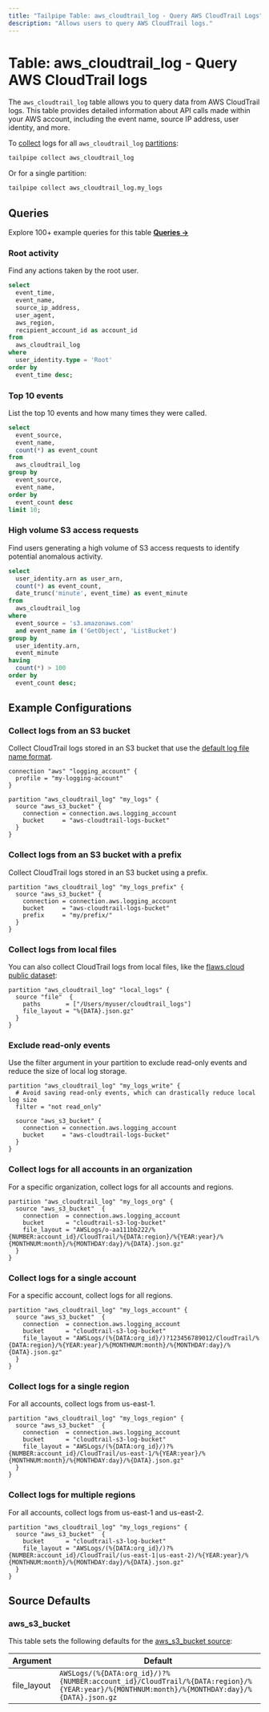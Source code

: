```yaml
---
title: "Tailpipe Table: aws_cloudtrail_log - Query AWS CloudTrail Logs"
description: "Allows users to query AWS CloudTrail logs."
---
```


# Table: aws_cloudtrail_log - Query AWS CloudTrail logs

The `aws_cloudtrail_log` table allows you to query data from AWS CloudTrail logs. This table provides detailed information about API calls made within your AWS account, including the event name, source IP address, user identity, and more.

To [collect](https://tailpipe.io/docs/manage/collection) logs for all `aws_cloudtrail_log` [partitions](https://tailpipe.io/docs/manage/partition):

```sh
tailpipe collect aws_cloudtrail_log
```

Or for a single partition:

```sh
tailpipe collect aws_cloudtrail_log.my_logs
```

## Queries

Explore 100+ example queries for this table **[Queries →](https://hub.tailpipe.io/plugins/turbot/aws/queries/aws_cloudtrail_log)**

### Root activity

Find any actions taken by the root user.

```sql
select
  event_time,
  event_name,
  source_ip_address,
  user_agent,
  aws_region,
  recipient_account_id as account_id
from
  aws_cloudtrail_log
where
  user_identity.type = 'Root'
order by
  event_time desc;
```

### Top 10 events

List the top 10 events and how many times they were called.

```sql
select
  event_source,
  event_name,
  count(*) as event_count
from
  aws_cloudtrail_log
group by
  event_source,
  event_name,
order by
  event_count desc
limit 10;
```

### High volume S3 access requests

Find users generating a high volume of S3 access requests to identify potential anomalous activity.

```sql
select
  user_identity.arn as user_arn,
  count(*) as event_count,
  date_trunc('minute', event_time) as event_minute
from
  aws_cloudtrail_log
where
  event_source = 's3.amazonaws.com'
  and event_name in ('GetObject', 'ListBucket')
group by
  user_identity.arn,
  event_minute
having
  count(*) > 100
order by
  event_count desc;
```

## Example Configurations

### Collect logs from an S3 bucket

Collect CloudTrail logs stored in an S3 bucket that use the [default log file name format](https://docs.aws.amazon.com/awscloudtrail/latest/userguide/get-and-view-cloudtrail-log-files.html).

```hcl
connection "aws" "logging_account" {
  profile = "my-logging-account"
}

partition "aws_cloudtrail_log" "my_logs" {
  source "aws_s3_bucket" {
    connection = connection.aws.logging_account
    bucket     = "aws-cloudtrail-logs-bucket"
  }
}
```

### Collect logs from an S3 bucket with a prefix

Collect CloudTrail logs stored in an S3 bucket using a prefix.

```hcl
partition "aws_cloudtrail_log" "my_logs_prefix" {
  source "aws_s3_bucket" {
    connection = connection.aws.logging_account
    bucket     = "aws-cloudtrail-logs-bucket"
    prefix     = "my/prefix/"
  }
}
```

### Collect logs from local files

You can also collect CloudTrail logs from local files, like the [flaws.cloud public dataset](https://summitroute.com/blog/2020/10/09/public_dataset_of_cloudtrail_logs_from_flaws_cloud/):

```hcl
partition "aws_cloudtrail_log" "local_logs" {
  source "file"  {
    paths       = ["/Users/myuser/cloudtrail_logs"]
    file_layout = "%{DATA}.json.gz"
  }
}
```

### Exclude read-only events

Use the filter argument in your partition to exclude read-only events and reduce the size of local log storage.

```hcl
partition "aws_cloudtrail_log" "my_logs_write" {
  # Avoid saving read-only events, which can drastically reduce local log size
  filter = "not read_only"

  source "aws_s3_bucket" {
    connection = connection.aws.logging_account
    bucket     = "aws-cloudtrail-logs-bucket"
  }
}
```

### Collect logs for all accounts in an organization

For a specific organization, collect logs for all accounts and regions.

```hcl
partition "aws_cloudtrail_log" "my_logs_org" {
  source "aws_s3_bucket"  {
    connection  = connection.aws.logging_account
    bucket      = "cloudtrail-s3-log-bucket"
    file_layout = "AWSLogs/o-aa111bb222/%{NUMBER:account_id}/CloudTrail/%{DATA:region}/%{YEAR:year}/%{MONTHNUM:month}/%{MONTHDAY:day}/%{DATA}.json.gz"
  }
}
```

### Collect logs for a single account

For a specific account, collect logs for all regions.

```hcl
partition "aws_cloudtrail_log" "my_logs_account" {
  source "aws_s3_bucket"  {
    connection  = connection.aws.logging_account
    bucket      = "cloudtrail-s3-log-bucket"
    file_layout = "AWSLogs/(%{DATA:org_id}/)?123456789012/CloudTrail/%{DATA:region}/%{YEAR:year}/%{MONTHNUM:month}/%{MONTHDAY:day}/%{DATA}.json.gz"
  }
}
```

### Collect logs for a single region

For all accounts, collect logs from us-east-1.

```hcl
partition "aws_cloudtrail_log" "my_logs_region" {
  source "aws_s3_bucket"  {
    connection  = connection.aws.logging_account
    bucket      = "cloudtrail-s3-log-bucket"
    file_layout = "AWSLogs/(%{DATA:org_id}/)?%{NUMBER:account_id}/CloudTrail/us-east-1/%{YEAR:year}/%{MONTHNUM:month}/%{MONTHDAY:day}/%{DATA}.json.gz"
  }
}
```

### Collect logs for multiple regions

For all accounts, collect logs from us-east-1 and us-east-2.

```hcl
partition "aws_cloudtrail_log" "my_logs_regions" {
  source "aws_s3_bucket"  {
    bucket      = "cloudtrail-s3-log-bucket"
    file_layout = "AWSLogs/(%{DATA:org_id}/)?%{NUMBER:account_id}/CloudTrail/(us-east-1|us-east-2)/%{YEAR:year}/%{MONTHNUM:month}/%{MONTHDAY:day}/%{DATA}.json.gz"
  }
}
```

## Source Defaults

### aws_s3_bucket

This table sets the following defaults for the [aws_s3_bucket source](https://tailpipe.io/plugins/turbot/aws/sources/aws_s3_bucket#arguments):

| Argument      | Default |
|---------------|---------|
| file_layout   | `AWSLogs/(%{DATA:org_id}/)?%{NUMBER:account_id}/CloudTrail/%{DATA:region}/%{YEAR:year}/%{MONTHNUM:month}/%{MONTHDAY:day}/%{DATA}.json.gz` |
